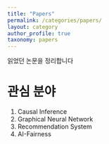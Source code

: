```yaml
---
title: "Papers"
permalink: /categories/papers/
layout: category
author_profile: true
taxonomy: papers
---
```


[//]: # ( 이 페이지는 단일 카테고리의 대표 포스트임)

읽었던 논문을 정리합니다

# 관심 분야 

1. Causal Inference
2. Graphical Neural Network
3. Recommendation System
4. AI-Fairness
